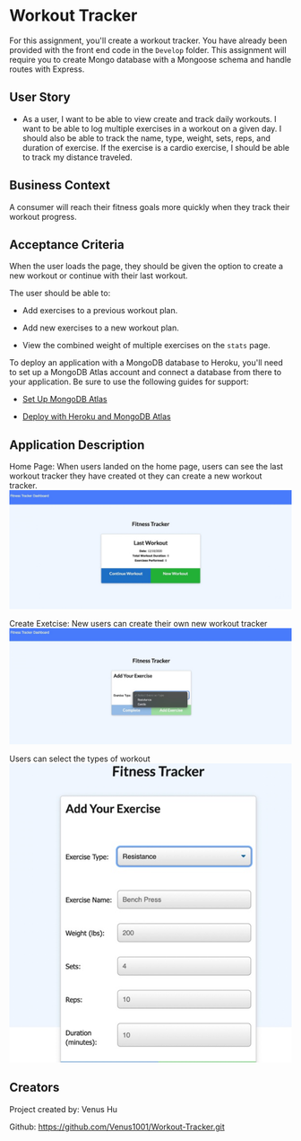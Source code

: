 # Workout Tracker

For this assignment, you'll create a workout tracker. You have already been provided with the front end code in the `Develop` folder. This assignment will require you to create Mongo database with a Mongoose schema and handle routes with Express.

## User Story

* As a user, I want to be able to view create and track daily workouts. I want to be able to log multiple exercises in a workout on a given day. I should also be able to track the name, type, weight, sets, reps, and duration of exercise. If the exercise is a cardio exercise, I should be able to track my distance traveled.

## Business Context

A consumer will reach their fitness goals more quickly when they track their workout progress.

## Acceptance Criteria

When the user loads the page, they should be given the option to create a new workout or continue with their last workout.

The user should be able to:

  * Add exercises to a previous workout plan.

  * Add new exercises to a new workout plan.

  * View the combined weight of multiple exercises on the `stats` page.

To deploy an application with a MongoDB database to Heroku, you'll need to set up a MongoDB Atlas account and connect a database from there to your application. Be sure to use the following guides for support:

  * [Set Up MongoDB Atlas](../04-Supplemental/MongoAtlas-Setup.md)

  * [Deploy with Heroku and MongoDB Atlas](../04-Supplemental/MongoAtlas-Deploy.md)

## Application Description

Home Page: When users landed on the home page, users can see the last workout tracker they have created ot they can create a new workout tracker.
![Personal Worlout Tracker](assets/images/workout-Tracker-Home.jpeg)

Create Exetcise: New users can create their own new workout tracker 
![Personal Worlout Tracker](assets/images/Add-Exercise.jpeg)

Users can select the types of workout 
![Personal Worlout Tracker](assets/images/select-types.jpeg)


## Creators
Project created by: Venus Hu 

Github: 
https://github.com/Venus1001/Workout-Tracker.git